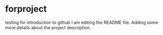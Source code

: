 # forproject
testing for introduction to github
I am editing the README file. Adding some more details about the project description.
